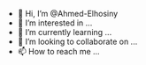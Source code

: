 - 👋 Hi, I’m @Ahmed-Elhosiny
- 👀 I’m interested in ...
- 🌱 I’m currently learning ...
- 💞️ I’m looking to collaborate on ...
- 📫 How to reach me ...

<!---
Ahmed-Elhosiny/Ahmed-Elhosiny is a ✨ special ✨ repository because its `README.md` (this file) appears on your GitHub profile.
You can click the Preview link to take a look at your changes.
--->
